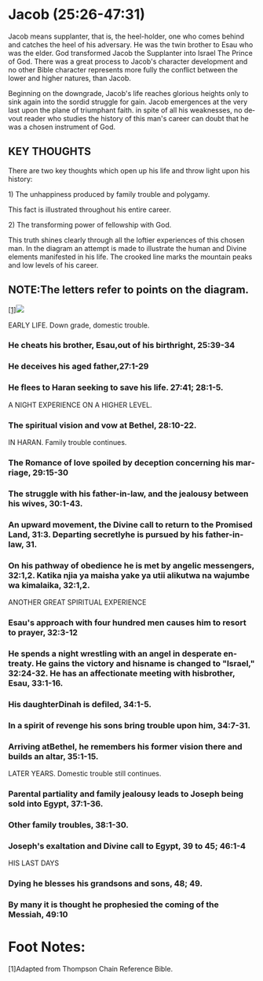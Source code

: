 <h1><span lang='en'>Jacob (25:26-47:31)</span></h1>
<p><span lang='en'>Jacob means supplanter&#44; that is&#44; the heel-holder&#44; one who comes behind and catches the heel of his adversary. He was the twin brother to Esau who was the elder. God transformed Jacob the Supplanter into Israel The Prince of God. There was a great process to Jacob&apos;s character development and no other Bible character represents more fully the conflict between the lower and higher natures&#44; than Jacob. </span></p>
<p><span lang='en'>Beginning on the downgrade&#44; Jacob&apos;s life reaches glorious heights only to sink again into the sordid struggle for gain. Jacob emergences at the very last upon the plane of triumphant faith. in spite of all his weaknesses&#44; no devout reader who studies the history of this man&apos;s career can doubt that he was a chosen instrument of God. </span></p>
<h2><span lang='en'>KEY THOUGHTS </span></h2>
<p><span lang='en'>There are two key thoughts which open up his life and throw light upon his history: </span></p>
<p><span lang='en'>1) The unhappiness produced by family trouble and polygamy. </span></p>
<p><span lang='en'>This fact is illustrated throughout his entire career. </span></p>
<p><span lang='en'>2) The transforming power of fellowship with God. </span></p>
<p><span lang='en'>This truth shines clearly through all the loftier experiences of this chosen man. In the diagram an attempt is made to illustrate the human and Divine elements manifested in his life. The crooked line marks the mountain peaks and low levels of his career. </span></p>
<h2><span lang='en'>NOTE:The letters refer to points on the diagram. </span></h2>

<a href='#footnotes'>[1]</a><img src='/assets/pentateuch/jacob-up-down.jpg' id='jacob-up-down'/>

<p><span lang='en'>EARLY LIFE. Down grade&#44; domestic trouble. </span></p>
<h3><span lang='en'>He cheats his brother&#44; Esau&#44;out of his birthright&#44; 25:39-34 </span></h3>
<h3><span lang='en'>He deceives his aged father&#44;27:1-29 </span></h3>
<h3><span lang='en'>He flees to Haran seeking to save his life. 27:41; 28:1-5. </span></h3>
<p><span lang='en'>A NIGHT EXPERIENCE ON A HIGHER LEVEL. </span></p>
<h3><span lang='en'>The spiritual vision and vow at Bethel&#44; 28:10-22. </span></h3>
<p><span lang='en'>IN HARAN. Family trouble continues. </span></p>
<h3><span lang='en'>The Romance of love spoiled by deception concerning his marriage&#44; 29:15-30 </span></h3>
<h3><span lang='en'>The struggle with his father-in-law&#44; and the jealousy between his wives&#44; 30:1-43. </span></h3>
<h3><span lang='en'>An upward movement&#44; the Divine call to return to the Promised Land&#44; 31:3. Departing secretlyhe is pursued by his father-in-law&#44; 31. </span></h3>
<h3><span lang='en'>On his pathway of obedience he is met by angelic messengers&#44; 32:1&#44;2. </span>Katika njia ya maisha yake ya utii alikutwa na wajumbe wa kimalaika&#44; 32:1&#44;2. </span></h3>
<p><span lang='en'>ANOTHER GREAT SPIRITUAL EXPERIENCE </span></p>

<h3><span lang='en'>Esau&apos;s approach with four hundred men causes him to resort to prayer&#44; 32:3-12 </span></h3>
<h3><span lang='en'>He spends a night wrestling with an angel in desperate entreaty. He gains the victory and hisname is changed to &quot;Israel&#44;&quot; 32:24-32. He has an affectionate meeting with hisbrother&#44; Esau&#44; 33:1-16. </span></h3>
<h3><span lang='en'>His daughterDinah is defiled&#44; 34:1-5. </span></h3>
<h3><span lang='en'>In a spirit of revenge his sons bring trouble upon him&#44; 34:7-31. </span></h3>
<h3><span lang='en'>Arriving atBethel&#44; he remembers his former vision there and builds an altar&#44; 35:1-15. </span></h3>
<p><span lang='en'>LATER YEARS. Domestic trouble still continues. </span></p>
<h3><span lang='en'>Parental partiality and family jealousy leads to Joseph being sold into Egypt&#44; 37:1-36. </span></h3>
<h3><span lang='en'>Other family troubles&#44; 38:1-30. </span></h3>
<h3><span lang='en'>Joseph&apos;s exaltation and Divine call to Egypt&#44; 39 to 45; 46:1-4 </span></h3>
<p><span lang='en'>HIS LAST DAYS </span></p>
<h3><span lang='en'>Dying he blesses his grandsons and sons&#44; 48; 49. </span></h3>
<h3><span lang='en'>By many it is thought he prophesied the coming of the Messiah&#44; 49:10 </span></h3>

<div id='footnotes'>
<h1><span lang='en'>Foot Notes:</span></h1>

<p>[1]<span lang='en'>Adapted from Thompson Chain Reference Bible.</span></p>
</div>
